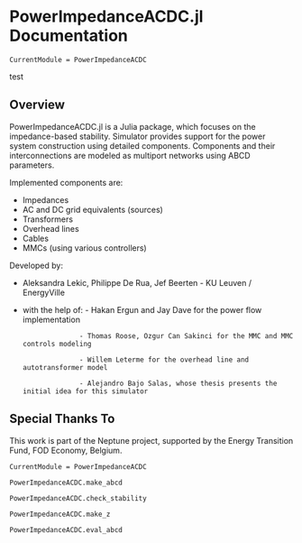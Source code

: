 # PowerImpedanceACDC.jl Documentation

```@meta
CurrentModule = PowerImpedanceACDC
```
test
## Overview

PowerImpedanceACDC.jl is a Julia package, which focuses on the impedance-based stability. Simulator provides support for the power system construction using detailed components. Components and their interconnections are modeled as multiport networks using ABCD parameters.

Implemented components are:
- Impedances
- AC and DC grid equivalents (sources)
- Transformers
- Overhead lines
- Cables
- MMCs (using various controllers)

Developed by:
- Aleksandra Lekic, Philippe De Rua, Jef Beerten - KU Leuven / EnergyVille
- with the help of:
                    - Hakan Ergun and Jay Dave for the power flow implementation

                    - Thomas Roose, Ozgur Can Sakinci for the MMC and MMC controls modeling

                    - Willem Leterme for the overhead line and autotransformer model

                    - Alejandro Bajo Salas, whose thesis presents the initial idea for this simulator

## Special Thanks To
This work is part of the Neptune project, supported by the Energy Transition Fund, FOD Economy, Belgium.  

```@meta
CurrentModule = PowerImpedanceACDC
```

```@docs
PowerImpedanceACDC.make_abcd
```



```@docs
PowerImpedanceACDC.check_stability
```

```@docs
PowerImpedanceACDC.make_z
```

```@docs
PowerImpedanceACDC.eval_abcd
```